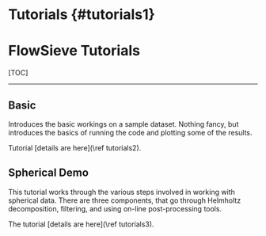 # Tutorials {#tutorials1}

# FlowSieve Tutorials
[TOC]

---

## Basic

Introduces the basic workings on a sample dataset.
Nothing fancy, but introduces the basics of running the code and plotting some of the results.

Tutorial [details are here](\ref tutorials2).

## Spherical Demo

This tutorial works through the various steps involved in working with spherical data.
There are three components, that go through Helmholtz decomposition, filtering, and using on-line post-processing tools.

The tutorial [details are here](\ref tutorials3).
